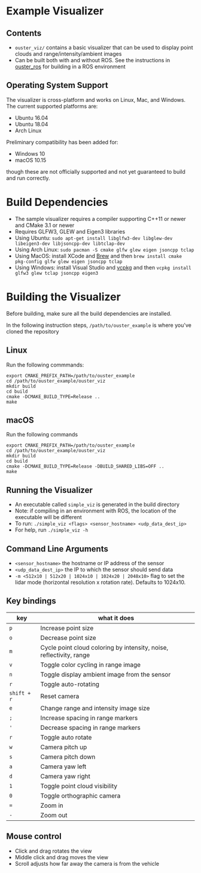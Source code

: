 # Example Visualizer

## Contents
* `ouster_viz/` contains a basic visualizer that can be used to
  display point clouds and range/intensity/ambient images
* Can be built both with and without ROS. See the instructions in
  [ouster_ros](../ouster_ros/README.md) for building in a ROS environment

## Operating System Support
The visualizer is cross-platform and works on Linux, Mac, and Windows. The current supported
platforms are:

* Ubuntu 16.04
* Ubuntu 18.04
* Arch Linux

Preliminary compatibility has been added for:

* Windows 10
* macOS 10.15

though these are not officially supported and not yet guaranteed to build and run correctly.

# Build Dependencies
* The sample visualizer requires a compiler supporting C++11 or newer
  and CMake 3.1 or newer
* Requires GLFW3, GLEW and Eigen3 libraries
* Using Ubuntu: `sudo apt-get install libglfw3-dev libglew-dev libeigen3-dev libjsoncpp-dev
  libtclap-dev`
* Using Arch Linux: `sudo pacman -S cmake glfw glew eigen jsoncpp tclap`
* Using MacOS: install XCode and [Brew](https://brew.sh/) and then `brew install cmake pkg-config
  glfw glew eigen jsoncpp tclap`
* Using Windows: install Visual Studio and [vcpkg](https://github.com/microsoft/vcpkg) and then
  `vcpkg install glfw3 glew tclap jsoncpp eigen3`

# Building the Visualizer
Before building, make sure all the build dependencies are installed.

In the following instruction steps, `/path/to/ouster_example` is where you've cloned the repository

## Linux
Run the following commmands:

```
export CMAKE_PREFIX_PATH=/path/to/ouster_example
cd /path/to/ouster_example/ouster_viz
mkdir build
cd build
cmake -DCMAKE_BUILD_TYPE=Release ..
make
```

## macOS
Run the following commands

```
export CMAKE_PREFIX_PATH=/path/to/ouster_example
cd /path/to/ouster_example/ouster_viz
mkdir build
cd build
cmake -DCMAKE_BUILD_TYPE=Release -DBUILD_SHARED_LIBS=OFF ..
make
```

## Running the Visualizer
* An executable called `simple_viz` is generated in the build directory
* Note: if compiling in an environment with ROS, the location of the
  executable will be different
* To run: `./simple_viz <flags> <sensor_hostname> <udp_data_dest_ip>`
* For help, run `./simple_viz -h`

## Command Line Arguments
* `<sensor_hostname>` the hostname or IP address of the sensor
* `<udp_data_dest_ip>` the IP to which the sensor should send data
* `-m <512x10 | 512x20 | 1024x10 | 1024x20 | 2048x10>` flag to set the lidar
  mode (horizontal resolution x rotation rate). Defaults to 1024x10.

## Key bindings
| key | what it does |
| ----| ------------ |
| `p` | Increase point size |
| `o` | Decrease point size |
| `m` | Cycle point cloud coloring by intensity, noise, reflectivity, range |
| `v` | Toggle color cycling in range image |
| `n` | Toggle display ambient image from the sensor |
| `r` | Toggle auto-rotating |
| `shift + r` | Reset camera |
| `e` | Change range and intensity image size|
| `;` | Increase spacing in range markers |
| `'` | Decrease spacing in range markers |
| `r` | Toggle auto rotate |
| `w` | Camera pitch up |
| `s` | Camera pitch down |
| `a` | Camera yaw left |
| `d` | Camera yaw right |
| `1` | Toggle point cloud visibility |
| `0` | Toggle orthographic camera |
| `=` | Zoom in |
| `-` | Zoom out |

## Mouse control
* Click and drag rotates the view
* Middle click and drag moves the view
* Scroll adjusts how far away the camera is from the vehicle
